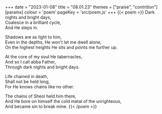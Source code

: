 +++
date = "2023-01-08"
title = "08.01.23"
themes = ["praise", "contrition"]
[params]
  colour = 'poem'
  pageKey = 'src/poem.js'
+++
{{< poem >}}
Dark nights and bright days,  
Coalesce in a brilliant cycle,  
And He steps in.  
  
Shadows are as light to him,  
Even in the depths, He won't let me dwell alone,  
On the highest heights He sits and points me further up.  
  
At the core of my soul He tabernacles,  
And so I call abba Father,  
Through dark nights and bright days.  
  
Life chained in death,  
Shall not be held long,  
For He knows chains like no other.  
  
The chains of Sheol held him there,  
And He bore on himself the cold metal of the unrighteous,  
And became sin to break mine.
{{< /poem >}}